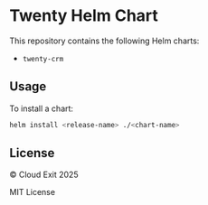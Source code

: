 # Twenty Helm Chart

This repository contains the following Helm charts:

- `twenty-crm`

## Usage

To install a chart:

```sh
helm install <release-name> ./<chart-name>
```

## License

&copy; Cloud Exit 2025

MIT License